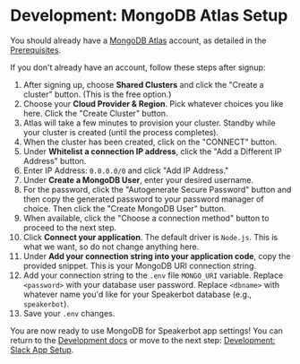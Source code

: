 # Development: MongoDB Atlas Setup

You should already have a [MongoDB Atlas](https://mongodb.com) account, as detailed in the [Prerequisites](development.md#prerequisites).

If you don't already have an account, follow these steps after signup:

1. After signing up, choose **Shared Clusters** and click the "Create a cluster" button. (This is the free option.)
2. Choose your **Cloud Provider & Region**. Pick whatever choices you like here. Click the "Create Cluster" button.
3. Atlas will take a few minutes to provision your cluster. Standby while your cluster is created (until the process completes).
4. When the cluster has been created, click on the "CONNECT" button.
5. Under **Whitelist a connection IP address**, click the "Add a Different IP Address" button.
6. Enter IP Address: `0.0.0.0/0` and click "Add IP Address."
7. Under **Create a MongoDB User**, enter your desired username.
8. For the password, click the "Autogenerate Secure Password" button and then copy the generated password to your password manager of choice. Then click the "Create MongoDB User" button.
9. When available, click the "Choose a connection method" button to proceed to the next step.
10. Click **Connect your application**. The default driver is `Node.js`. This is what we want, so do not change anything here.
12. Under **Add your connection string into your application code**, copy the provided snippet. This is your MongoDB URI connection string.
13. Add your connection string to the `.env` file `MONGO_URI` variable. Replace `<password>` with your database user password. Replace `<dbname>` with whatever name you'd like for your Speakerbot database (e.g., `speakerbot`).
14. Save your `.env` changes.

You are now ready to use MongoDB for Speakerbot app settings! You can return to the [Development docs](development.md) or move to the next step: [Development: Slack App Setup](development-slack-app.md).